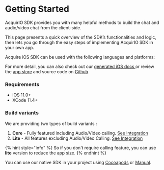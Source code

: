 # Getting Started

AcquirIO SDK provides you with many helpful methods to build the chat and audio/video chat from the client-side.

This page presents a quick overview of the SDK’s functionalities and logic, then lets you go through the easy steps of implementing AcquirIO SDK in your own app.

Acquire iOS SDK can be used with the following languages and platforms:

For more detail, you can also check out our [generated iOS docs ](https://devtools.acquire.io/sdk/ios/docs/html/index.html)or review the [app store](https://itunes.apple.com/us/app/acquire-support-sdk/id1445674477#?platform=iphone) and source code on [Github](https://github.com/acquireio/acquireio-ios)

### Requirements

* iOS 11.0+
* XCode 11.4+

### Build variants

We are providing two types of build variants :

1. **Core** - Fully featured including Audio/Video calling. [See Integration](integration-guide-core.md)
2. **Lite** - All features excluding Audio/Video Calling. [See Integration](integration-guide-lite.md)

{% hint style="info" %}
So if you don't require calling feature, you can use **lite** version to reduce the app size.
{% endhint %}

You can use our native SDK in your project using [Cocoapods](integration-guide-core.md) or [Manual]().



